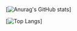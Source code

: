 [![Anurag's GitHub stats](https://github-readme-stats.vercel.app/api?username=psuny1116)]

[![Top Langs](https://github-readme-stats.vercel.app/api/top-langs/?username=psuny1116)]

